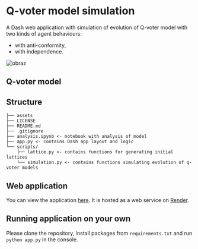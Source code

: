 # Q-voter model simulation

A Dash web application with simulation of evolution of Q-voter model with two kinds of agent behaviours:
* with anti-conformity,
* with independence.
  
![obraz](https://github.com/Manik2000/q-voter/assets/65563314/4d56ce5b-5d03-4bf6-8ee3-a9408f57d2f2)

## Q-voter model

## Structure

```
├── assets
├── LICENSE
├── README.md
├── .gitignore
├── analysis.ipynb <- notebook with analysis of model
├── app.py <- contains Dash app layout and logic
└── scripts/
    ├── lattice.py <- contains functions for generating initial lattices
    └── simulation.py <- contains functions simulating evolution of q-voter models
```

## Web application

You can view the application [here](https://q-voter-simulation.onrender.com/). It is hosted as a web service on [Render](https://render.com/).

## Running application on your own

Please clone the repository, install packages from `requirements.txt` and run `python app.py` in the console.
